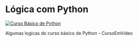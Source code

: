 # Lógica com Python

[![Curso Básico de Python](https://img.youtube.com/vi/S9uPNppGsGo/0.jpg)](https://www.youtube.com/watch?v=S9uPNppGsGo)

Algumas logicas do curso básico de Python - CursoEmVideo
